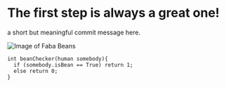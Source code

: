 # The first step is always a great one! #

a short but meaningful commit message here.

![Image of Faba Beans](https://www.allrecipes.com/thmb/u79O4w1bJqhghzeqMvl9i8DXfHo=/650x0/filters:no_upscale():max_bytes(150000):strip_icc():format(webp)/Fava-Beans-2531df97f7254d40a4227b958fc96f73.jpg)

```
int beanChecker(human somebody){
  if (somebody.isBean == True) return 1;
  else return 0;
}
```
